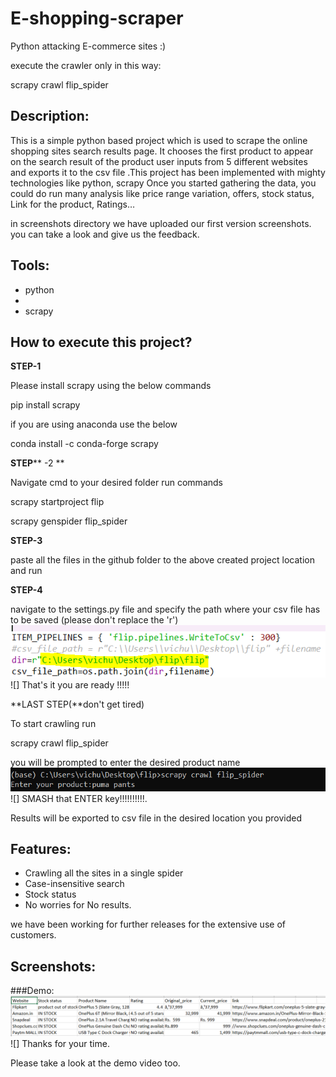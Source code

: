 
#
# E-shopping-scraper

Python attacking E-commerce sites :)

execute the crawler only in this way:

scrapy crawl flip\_spider

## **Description:**

This is a simple python based project which is used to scrape the online shopping sites search results page. It chooses the first product to appear on the search result of the product user inputs from 5 different websites and exports it to the csv file  .This project has been implemented with mighty technologies like python, scrapy  Once you started gathering the data, you could do run many analysis like price range variation, offers, stock status, Link for the product, Ratings…

in screenshots directory we have uploaded our first version screenshots. you can take a look and give us the feedback.

## **Tools:**

- python
-
- scrapy

## **How to execute this project?**

**STEP-1**

Please install scrapy using the below commands

pip install scrapy

if you are using anaconda use the below

conda install -c conda-forge scrapy

**STEP**** -2       **

Navigate cmd to your desired folder run commands

scrapy startproject flip

scrapy genspider flip\_spider

**STEP-3**

paste all the files in the github folder to the above created project location and run

**STEP-4**

navigate to the settings.py file and specify the path where your csv file has to be saved (please don&#39;t replace the &#39;r&#39;)
 ![alt text](https://github.com/vishnu-sagar/data-science/blob/master/scraping%20e-commerce%20sites/screens/file.PNG)
 ![]
That&#39;s it you are ready !!!!!

**LAST STEP(**don&#39;t get tired)

To start crawling run

scrapy crawl flip\_spider

you will be prompted to enter the desired product name
![alt text](https://github.com/vishnu-sagar/data-science/blob/master/scraping%20e-commerce%20sites/screens/input.PNG)
 ![]
SMASH that ENTER key!!!!!!!!!!.

Results will be exported to csv file in the desired location you provided

## **Features:**

- Crawling all the sites in a single spider
- Case-insensitive search
- Stock status
- No worries for No results.

we have been working for further releases for the extensive use of customers.

## **Screenshots:**

###Demo:
![alt text](https://github.com/vishnu-sagar/data-science/blob/master/scraping%20e-commerce%20sites/screens/output.PNG)
 ![]
Thanks for your time.

Please take a look at the demo video too.



